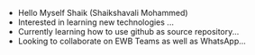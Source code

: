 - Hello Myself Shaik (Shaikshavali Mohammed)
- Interested in learning new technologies ...
- Currently learning how to use github as source repository...
- Looking to collaborate on EWB Teams as well as WhatsApp...

<!---
ewb-smohammed/ewb-smohammed is a ✨ special ✨ repository because its `README.md` (this file) appears on your GitHub profile.
You can click the Preview link to take a look at your changes.
--->
